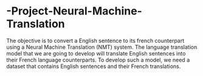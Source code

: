 # -Project-Neural-Machine-Translation
The objective is to convert a English sentence to its french counterpart using a Neural Machine Translation (NMT) system. The language translation model that we are going to develop will translate English sentences into their French language counterparts. To develop such a model, we need a dataset that contains English sentences and their French translations.
